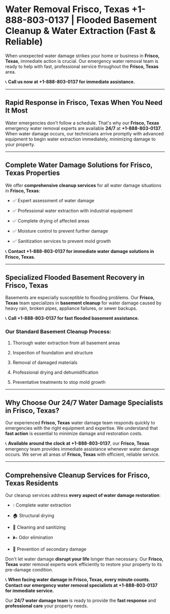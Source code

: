 # Water Removal Frisco, Texas +1-888-803-0137 | Flooded Basement Cleanup & Water Extraction (Fast & Reliable)

When unexpected water damage strikes your home or business in **Frisco, Texas**, immediate action is crucial. Our emergency water removal team is ready to help with fast, professional service throughout the **Frisco, Texas** area. 

📞 **Call us now at +1-888-803-0137 for immediate assistance.**

---

## Rapid Response in Frisco, Texas When You Need It Most

Water emergencies don't follow a schedule. That's why our **Frisco, Texas** emergency water removal experts are available **24/7** at **+1-888-803-0137**. When water damage occurs, our technicians arrive promptly with advanced equipment to begin water extraction immediately, minimizing damage to your property.

---

## Complete Water Damage Solutions for Frisco, Texas Properties

We offer **comprehensive cleanup services** for all water damage situations in **Frisco, Texas**:

- ✅ Expert assessment of water damage  
- ✅ Professional water extraction with industrial equipment  
- ✅ Complete drying of affected areas  
- ✅ Moisture control to prevent further damage  
- ✅ Sanitization services to prevent mold growth  

📞 **Contact +1-888-803-0137 for immediate water damage solutions in Frisco, Texas.**

---

## Specialized Flooded Basement Recovery in Frisco, Texas

Basements are especially susceptible to flooding problems. Our **Frisco, Texas** team specializes in **basement cleanup** for water damage caused by heavy rain, broken pipes, appliance failures, or sewer backups. 

📞 **Call +1-888-803-0137 for fast flooded basement assistance.**

### Our Standard Basement Cleanup Process:
1. Thorough water extraction from all basement areas  
2. Inspection of foundation and structure  
3. Removal of damaged materials  
4. Professional drying and dehumidification  
5. Preventative treatments to stop mold growth  

---

## Why Choose Our 24/7 Water Damage Specialists in Frisco, Texas?

Our experienced **Frisco, Texas** water damage team responds quickly to emergencies with the right equipment and expertise. We understand that **fast action** is essential to minimize damage and restoration costs.

📞 **Available around the clock at +1-888-803-0137**, our **Frisco, Texas** emergency team provides immediate assistance whenever water damage occurs. We serve all areas of **Frisco, Texas** with efficient, reliable service.

---

## Comprehensive Cleanup Services for Frisco, Texas Residents

Our cleanup services address **every aspect of water damage restoration**:

- 💧 Complete water extraction  
- 🏠 Structural drying  
- 🧼 Cleaning and sanitizing  
- 🌬️ Odor elimination  
- 🚫 Prevention of secondary damage  

Don't let water damage **disrupt your life** longer than necessary. Our **Frisco, Texas** water removal experts work efficiently to restore your property to its pre-damage condition.

📞 **When facing water damage in Frisco, Texas, every minute counts. Contact our emergency water removal specialists at +1-888-803-0137 for immediate service.**

Our **24/7 water damage team** is ready to provide the **fast response** and **professional care** your property needs.